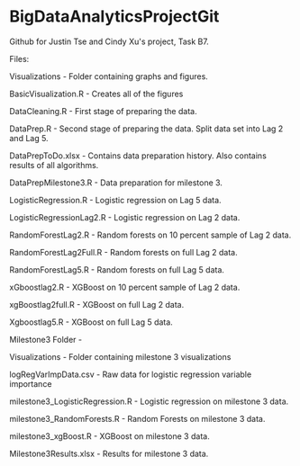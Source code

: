 # BigDataAnalyticsProjectGit
Github for Justin Tse and Cindy Xu's project, Task B7.

Files: 

Visualizations - Folder containing graphs and figures.

BasicVisualization.R - Creates all of the figures

DataCleaning.R - First stage of preparing the data. 

DataPrep.R - Second stage of preparing the data. Split data set into Lag 2 and Lag 5.

DataPrepToDo.xlsx - Contains data preparation history. Also contains results of all algorithms.

DataPrepMilestone3.R - Data preparation for milestone 3.

LogisticRegression.R - Logistic regression on Lag 5 data.

LogisticRegressionLag2.R - Logistic regression on Lag 2 data.

RandomForestLag2.R - Random forests on 10 percent sample of Lag 2 data.

RandomForestLag2Full.R - Random forests on full Lag 2 data.

RandomForestLag5.R - Random forests on full Lag 5 data.

xGboostlag2.R - XGBoost on 10 percent sample of Lag 2 data.

xgBoostlag2full.R - XGBoost on full Lag 2 data.

Xgboostlag5.R - XGBoost on full Lag 5 data. 

Milestone3 Folder - 

Visualizations - Folder containing milestone 3 visualizations

logRegVarImpData.csv - Raw data for logistic regression variable importance

milestone3_LogisticRegression.R - Logistic regression on milestone 3 data.

milestone3_RandomForests.R - Random Forests on milestone 3 data.

milestone3_xgBoost.R - XGBoost on milestone 3 data.

Milestone3Results.xlsx - Results for milestone 3 data. 


